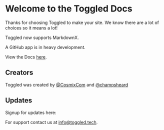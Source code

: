 # Welcome to the Toggled Docs

Thanks for choosing Toggled to make your site. We know there are a lot of choices so it means a lot!

Toggled now supports MarkdownX.

A GitHub app is in heavy development.

View the Docs [here](./Development).

## Creators

Toggled was created by <a href="//github.com/@cosmixcom">@CosmixCom</a> and <a href="//github.com/@champsheard">@champsheard</a>

## Updates

Signup for updates here:

<toggledEmail data-name="docsForm"></toggledEmail>

<googleAnalytics data-tag="G-XJV1Z34Z2K"></googleAnalytics>

For support contact us at <a href="mailto:info@toggled.tech">info@toggled.tech</a>.
